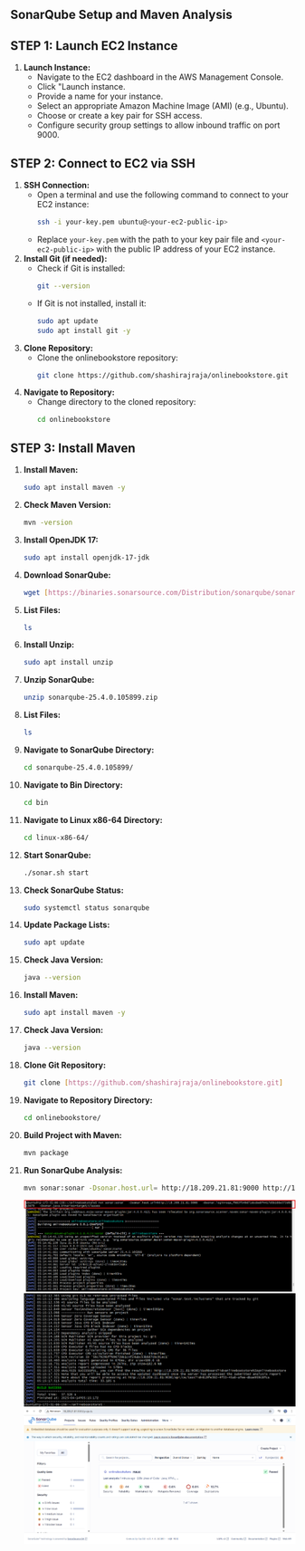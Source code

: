 ## SonarQube Setup and Maven Analysis

## STEP 1: Launch EC2 Instance

1.  **Launch Instance:**
    * Navigate to the EC2 dashboard in the AWS Management Console.
    * Click "Launch instance.
    * Provide a name for your instance.
    * Select an appropriate Amazon Machine Image (AMI) (e.g., Ubuntu).
    * Choose or create a key pair for SSH access.
    * Configure security group settings to allow inbound traffic on port 9000.

## STEP 2: Connect to EC2 via SSH

1.  **SSH Connection:**
    * Open a terminal and use the following command to connect to your EC2 instance:
        ```bash
        ssh -i your-key.pem ubuntu@<your-ec2-public-ip>
        ```
    * Replace `your-key.pem` with the path to your key pair file and `<your-ec2-public-ip>` with the public IP address of your EC2 instance.
2.  **Install Git (if needed):**
    * Check if Git is installed:
        ```bash
        git --version
        ```
    * If Git is not installed, install it:
        ```bash
        sudo apt update
        sudo apt install git -y
        ```
3.  **Clone Repository:**
    * Clone the onlinebookstore repository:
        ```bash
        git clone https://github.com/shashirajraja/onlinebookstore.git
        ```
4.  **Navigate to Repository:**
    * Change directory to the cloned repository:
        ```bash
        cd onlinebookstore
        ```

## STEP 3: Install Maven

1.  **Install Maven:**
    ```bash
    sudo apt install maven -y
    ```
2.  **Check Maven Version:**
    ```bash
    mvn -version
    ```
1.  **Install OpenJDK 17:**
    ```bash
    sudo apt install openjdk-17-jdk
    ```

2.  **Download SonarQube:**
    ```bash
    wget [https://binaries.sonarsource.com/Distribution/sonarqube/sonarqube-25.4.0.105899.zip]
    ```

3.  **List Files:**
    ```bash
    ls
    ```

4.  **Install Unzip:**
    ```bash
    sudo apt install unzip
    ```

5.  **Unzip SonarQube:**
    ```bash
    unzip sonarqube-25.4.0.105899.zip
    ```

6.  **List Files:**
    ```bash
    ls
    ```

7.  **Navigate to SonarQube Directory:**
    ```bash
    cd sonarqube-25.4.0.105899/
    ```

8.  **Navigate to Bin Directory:**
    ```bash
    cd bin
    ```

9.  **Navigate to Linux x86-64 Directory:**
    ```bash
    cd linux-x86-64/
    ```

10. **Start SonarQube:**
    ```bash
    ./sonar.sh start
    ```

11. **Check SonarQube Status:**
    ```bash
    sudo systemctl status sonarqube
    ```

12. **Update Package Lists:**
    ```bash
    sudo apt update
    ```

13. **Check Java Version:**
    ```bash
    java --version
    ```

14. **Install Maven:**
    ```bash
    sudo apt install maven -y
    ```

15. **Check Java Version:**
    ```bash
    java --version
    ```

16. **Clone Git Repository:**
    ```bash
    git clone [https://github.com/shashirajraja/onlinebookstore.git]

17. **Navigate to Repository Directory:**
    ```bash
    cd onlinebookstore/
    ```

18. **Build Project with Maven:**
    ```bash
    mvn package
    ```

19. **Run SonarQube Analysis:**
    ```bash
    mvn sonar:sonar -Dsonar.host.url= http://18.209.21.81:9000 http://18.209.21.81:9000 -Dsonar.login=sqa_f982f549d71dccbe8f4417d5b166e372d92c3d79 -Dsonar.java.binaries=target/classes
    ```
    ![](./Images/buildcommand.png)
    ![](./Images/buils-sucess.png)
    ![](./Images/sonarfinal.png)